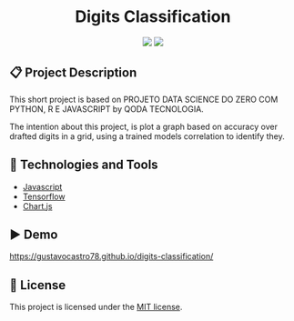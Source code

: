 <h1 align="center">
    Digits Classification
</h1>

<p align="center">
    <a href="https://opensource.org/licenses/MIT"><img src="https://img.shields.io/badge/License-MIT-yellow.svg"/></a>
    <img src="https://img.shields.io/badge/Status-Stable-green" />
</p>

## :clipboard: Project Description

This short project is based on PROJETO DATA SCIENCE DO ZERO COM PYTHON, R E JAVASCRIPT by QODA TECNOLOGIA.

The intention about this project, is plot a graph based on accuracy over drafted digits in a grid, using a trained models correlation to identify they.

## :wrench: Technologies and Tools

- [Javascript](https://www.php.net/)
- [Tensorflow](https://www.tensorflow.org/)
- [Chart.js](https://www.chartjs.org/)

## :arrow_forward: Demo

https://gustavocastro78.github.io/digits-classification/

## :scroll: License

This project is licensed under the [MIT license](https://github.com/gustavocastro78/digits-classification/blob/master/LICENSE).
